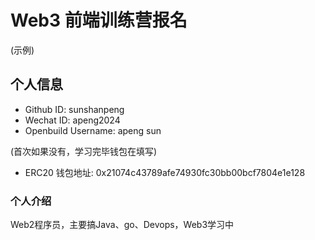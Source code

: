 # Web3 前端训练营报名

(示例)

## 个人信息

* Github ID: sunshanpeng
* Wechat ID: apeng2024
* Openbuild Username: apeng sun

(首次如果没有，学习完毕钱包在填写)

* ERC20 钱包地址: 0x21074c43789afe74930fc30bb00bcf7804e1e128

### 个人介绍

Web2程序员，主要搞Java、go、Devops，Web3学习中
